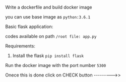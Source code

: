 Write a dockerfile and build docker image

you can use base image as `python:3.6.1`

Basic flask application:

codes available on path `/root file: app.py`

Requirements:

1. Install the flask `pip install flask`

Run the docker image with the port number `5300`

Onece this is done click on CHECK button --------->>
